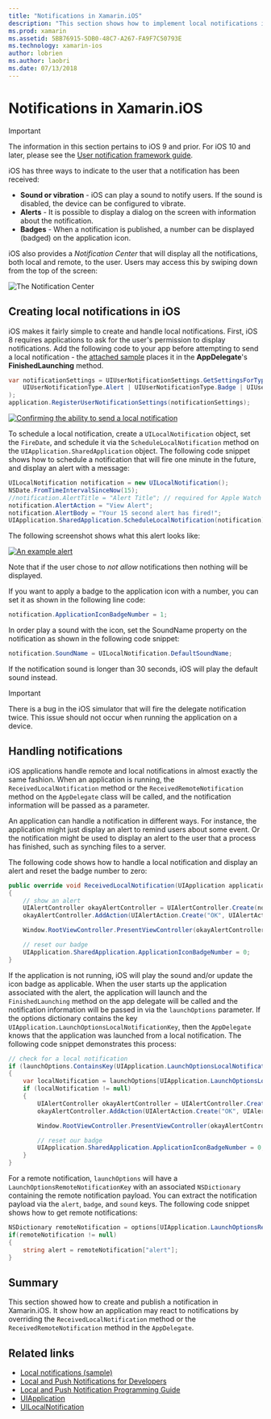 ```yaml
---
title: "Notifications in Xamarin.iOS"
description: "This section shows how to implement local notifications in Xamarin.iOS. It will explain the various UI elements of an iOS notification and discuss the API's involved with creating and displaying a notification."
ms.prod: xamarin
ms.assetid: 5BB76915-5DB0-48C7-A267-FA9F7C50793E
ms.technology: xamarin-ios
author: lobrien
ms.author: laobri
ms.date: 07/13/2018
---
```

# Notifications in Xamarin.iOS

> [!IMPORTANT]
> The information in this section pertains to iOS 9 and prior. For iOS 10 and later, please see the [User notification framework guide](~/ios/platform/user-notifications/index.md).

iOS has three ways to indicate to the user that a notification has been received:

- **Sound or vibration** - iOS can play a sound to notify users. If the sound is disabled, the device can be configured to vibrate.
- **Alerts** - It is possible to display a dialog on the screen with information about the notification.
- **Badges** - When a notification is published, a number can be displayed (badged) on the application icon.

iOS also provides a *Notification Center* that will display all the notifications, both local and remote, to
the user. Users may access this by swiping down from the top of the screen:

![The Notification Center](local-notifications-in-ios-images/image13.png "The Notification Center")

## Creating local notifications in iOS

iOS makes it fairly simple to create and handle local notifications.
First, iOS 8 requires applications to ask for the user's permission
to display notifications. Add the following code to your app before
attempting to send a local notification - the 
[attached sample](https://developer.xamarin.com/samples/monotouch/LocalNotifications/) 
places it in the **AppDelegate**'s **FinishedLaunching** method.

```csharp
var notificationSettings = UIUserNotificationSettings.GetSettingsForTypes(
    UIUserNotificationType.Alert | UIUserNotificationType.Badge | UIUserNotificationType.Sound, null
);
application.RegisterUserNotificationSettings(notificationSettings);
```

[![Confirming the ability to send a local notification](local-notifications-in-ios-images/image0-sml.png "Confirming the ability to send a local notification")](local-notifications-in-ios-images/image0.png#lightbox)

To schedule a local notification, create a `UILocalNotification` object,
set the `FireDate`, and schedule it via the `ScheduleLocalNotification`
method on the `UIApplication.SharedApplication` object. The following
code snippet shows how to schedule a notification that will fire one
minute in the future, and display an alert with a message:

```csharp
UILocalNotification notification = new UILocalNotification();
NSDate.FromTimeIntervalSinceNow(15);
//notification.AlertTitle = "Alert Title"; // required for Apple Watch notifications
notification.AlertAction = "View Alert";
notification.AlertBody = "Your 15 second alert has fired!";
UIApplication.SharedApplication.ScheduleLocalNotification(notification);
```

The following screenshot shows what this alert looks like:

[![](local-notifications-in-ios-images/image2-sml.png "An example alert")](local-notifications-in-ios-images/image2.png#lightbox)

Note that if the user chose to *not allow* notifications then nothing
will be displayed.

If you want to apply a badge to the application icon with a number, you
can set it as shown in the following line code:

```csharp
notification.ApplicationIconBadgeNumber = 1;
```

In order play a sound with the icon, set the SoundName property on the notification as shown in the following code snippet:

```csharp
notification.SoundName = UILocalNotification.DefaultSoundName;
```

If the notification sound is longer than 30 seconds, iOS will play the 
default sound instead.

> [!IMPORTANT]
> There is a bug in the iOS simulator that will fire the delegate notification twice. This issue should not occur when running the application on a device.

## Handling notifications

iOS applications handle remote and local notifications in almost exactly the same fashion. When an application is
running, the `ReceivedLocalNotification` method or the `ReceivedRemoteNotification` method on the `AppDelegate` class will
be called, and the notification information will be passed as a parameter.

An application can handle a notification in different ways. For instance, the application might just display an alert
to remind users about some event. Or the notification might be used to display an alert to the user that a process
has finished, such as synching files to a server.

The following code shows how to handle a local notification and display an alert and reset the badge number to
zero:

```csharp
public override void ReceivedLocalNotification(UIApplication application, UILocalNotification notification)
{
    // show an alert
    UIAlertController okayAlertController = UIAlertController.Create(notification.AlertAction, notification.AlertBody, UIAlertControllerStyle.Alert);
    okayAlertController.AddAction(UIAlertAction.Create("OK", UIAlertActionStyle.Default, null));

    Window.RootViewController.PresentViewController(okayAlertController, true, null);

    // reset our badge
    UIApplication.SharedApplication.ApplicationIconBadgeNumber = 0;
}
```

If the application is not running, iOS will play the sound and/or update the icon badge as applicable. When the user
starts up the application associated with the alert, the application will launch and the `FinishedLaunching` method on
the app delegate will be called and the notification information will be passed in via the `launchOptions` parameter. If the
options dictionary contains the key `UIApplication.LaunchOptionsLocalNotificationKey`, then the `AppDelegate` knows that
the application was launched from a local notification. The following code snippet demonstrates this process:

```csharp
// check for a local notification
if (launchOptions.ContainsKey(UIApplication.LaunchOptionsLocalNotificationKey))
{
    var localNotification = launchOptions[UIApplication.LaunchOptionsLocalNotificationKey] as UILocalNotification;
    if (localNotification != null)
    {
        UIAlertController okayAlertController = UIAlertController.Create(localNotification.AlertAction, localNotification.AlertBody, UIAlertControllerStyle.Alert);
        okayAlertController.AddAction(UIAlertAction.Create("OK", UIAlertActionStyle.Default, null));

        Window.RootViewController.PresentViewController(okayAlertController, true, null);

        // reset our badge
        UIApplication.SharedApplication.ApplicationIconBadgeNumber = 0;
    }
}
```

For a remote notification, `launchOptions` will have a
`LaunchOptionsRemoteNotificationKey` with an associated `NSDictionary`
containing the remote notification payload. You can extract the
notification payload via the `alert`, `badge`, and `sound` keys. The
following code snippet shows how to get remote notifications:

```csharp
NSDictionary remoteNotification = options[UIApplication.LaunchOptionsRemoteNotificationKey];
if(remoteNotification != null)
{
    string alert = remoteNotification["alert"];
}
```

## Summary

This section showed how to create and publish a notification in Xamarin.iOS. It show how an application may react
to notifications by overriding the `ReceivedLocalNotification` method or the `ReceivedRemoteNotification` method in the `AppDelegate`.

## Related links

- [Local notifications (sample)](https://developer.xamarin.com/samples/monotouch/LocalNotifications)
- [Local and Push Notifications for Developers](https://developer.apple.com/notifications/)
- [Local and Push Notification Programming Guide](https://developer.apple.com/library/prerelease/content/documentation/NetworkingInternet/Conceptual/RemoteNotificationsPG/)
- [UIApplication](http://iosapi.xamarin.com/?link=T%3aMonoTouch.UIKit.UIApplication)
- [UILocalNotification](http://iosapi.xamarin.com/?link=T%3aMonoTouch.UIKit.UILocalNotification)
